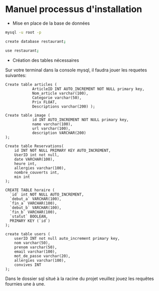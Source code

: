 # Manuel processus d'installation

- Mise en place de la base de données

```bash
mysql -u root -p
```

```bash
create database restaurant;
```

```bash
use restaurant;
```

- Création des tables nécessaires

Sur votre terminal dans la console mysql, il faudra jouer les requetes suivantes:

```
Create table articles (
            ArticleID INT AUTO_INCREMENT NOT NULL primary key,
            Nom_article varchar(100),
            Categorie varchar(50),
            Prix FLOAT,
            Descriptions varchar(200) );
```

```
Create table image (
            id INT AUTO_INCREMENT NOT NULL primary key,
            name varchar(100),
            url varchar(100),
            description VARCHAR(200)
);
```

```
Create table Reservations(
    id INT NOT NULL PRIMARY KEY AUTO_INCREMENT,
    UserID int not null,
    date VARCHAR(100),
    heure int,
    allergies varchar(100),
    nombre_couverts int,
    min int
);

```



```
CREATE TABLE horaire (
  `id` int NOT NULL AUTO_INCREMENT,
  `debut_a` VARCHAR(100),
  `fin_a` VARCHAR(100),
  `debut_b` VARCHAR(100),
  `fin_b` VARCHAR(100),
  `statut` BOOLEAN,
  PRIMARY KEY (`id`)
);
```

```
create table users ( 
    userID INT not null auto_increment primary key, 
    nom varchar(50),
    prenom varchar(50),
    email varchar(100), 
    mot_de_passe varchar(20), 
    allergies varchar(100),
    convives INT
);
```

Dans le dossier sql situé à la racine du projet veuillez jouez les requêtes fournies une à une.

